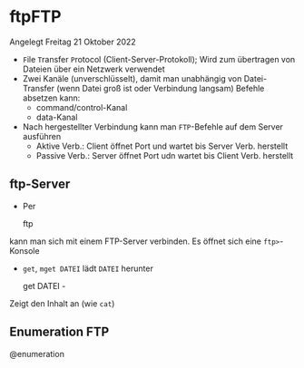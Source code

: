 # ftpFTP
Angelegt Freitag 21 Oktober 2022


* ``F``ile ``T``ransfer ``P``rotocol (Client-Server-Protokoll); Wird zum übertragen von Dateien über ein Netzwerk verwendet
* Zwei Kanäle (unverschlüsselt), damit man unabhängig von Datei-Transfer (wenn Datei groß ist oder Verbindung langsam) Befehle absetzen kann:
	* command/control-Kanal
	* data-Kanal
* Nach hergestellter Verbindung kann man ``FTP``-Befehle auf dem Server ausführen
	* Aktive Verb.: Client öffnet Port und wartet bis Server Verb. herstellt
	* Passive Verb.: Server öffnet Port udn wartet bis Client Verb. herstellt

ftp-Server
----------

* Per

	ftp

kann man sich mit einem FTP-Server verbinden. Es öffnet sich eine ``ftp>``-Konsole

* ``get``, ``mget DATEI`` lädt ``DATEI`` herunter

	get DATEI -
	
Zeigt den Inhalt an (wie ``cat``)

Enumeration FTP
---------------
@enumeration

